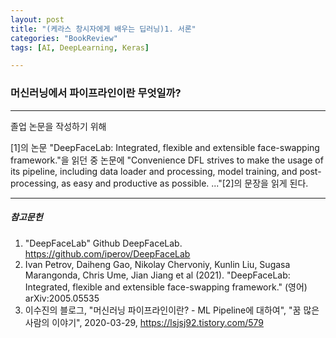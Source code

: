 ```yaml
---
layout: post
title: "(케라스 창시자에게 배우는 딥러닝)1. 서론"
categories: "BookReview"
tags: [AI, DeepLearning, Keras]

---
```




### 머신러닝에서 파이프라인이란 무엇일까?

---

졸업 논문을 작성하기 위해 

[DeepFaceLab]: https://github.com/iperov/DeepFaceLab

[1]의 논문 "DeepFaceLab: Integrated, flexible and extensible face-swapping framework."을 읽던 중 논문에 "Convenience DFL strives to make the usage of its pipeline, including data loader and processing, model training, and post-processing, as easy and productive as possible. ..."[2]의 문장을 읽게 된다. 



---

##### 참고문헌

1) "DeepFaceLab" Github DeepFaceLab. https://github.com/iperov/DeepFaceLab
2) Ivan Petrov, Daiheng Gao, Nikolay Chervoniy, Kunlin Liu, Sugasa Marangonda, Chris Ume, Jian Jiang et al (2021). "DeepFaceLab: Integrated, flexible and extensible face-swapping framework." (영어) arXiv:2005.05535
3)  이수진의 블로그, "머신러닝 파이프라인이란? - ML Pipeline에 대하여", "꿈 많은 사람의 이야기", 2020-03-29, https://lsjsj92.tistory.com/579

